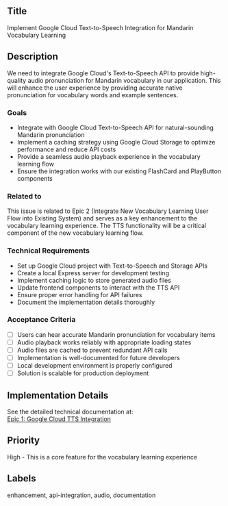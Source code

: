 ## Title

Implement Google Cloud Text-to-Speech Integration for Mandarin Vocabulary Learning

## Description

We need to integrate Google Cloud's Text-to-Speech API to provide high-quality audio pronunciation for Mandarin vocabulary in our application. This will enhance the user experience by providing accurate native pronunciation for vocabulary words and example sentences.

### Goals

- Integrate with Google Cloud Text-to-Speech API for natural-sounding Mandarin pronunciation
- Implement a caching strategy using Google Cloud Storage to optimize performance and reduce API costs
- Provide a seamless audio playback experience in the vocabulary learning flow
- Ensure the integration works with our existing FlashCard and PlayButton components

### Related to

This issue is related to Epic 2 (Integrate New Vocabulary Learning User Flow into Existing System) and serves as a key enhancement to the vocabulary learning experience. The TTS functionality will be a critical component of the new vocabulary learning flow.

### Technical Requirements

- Set up Google Cloud project with Text-to-Speech and Storage APIs
- Create a local Express server for development testing
- Implement caching logic to store generated audio files
- Update frontend components to interact with the TTS API
- Ensure proper error handling for API failures
- Document the implementation details thoroughly

### Acceptance Criteria

- [ ] Users can hear accurate Mandarin pronunciation for vocabulary items
- [ ] Audio playback works reliably with appropriate loading states
- [ ] Audio files are cached to prevent redundant API calls
- [ ] Implementation is well-documented for future developers
- [ ] Local development environment is properly configured
- [ ] Solution is scalable for production deployment

## Implementation Details

See the detailed technical documentation at:  
[Epic 1: Google Cloud TTS Integration](/docs/issue-implementation/epic-1-google-cloud-tts-integration.md)

## Priority

High - This is a core feature for the vocabulary learning experience

## Labels

enhancement, api-integration, audio, documentation
